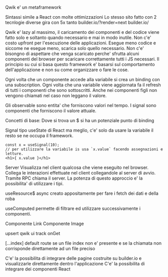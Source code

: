 Qwik e' un metaframework

Sintassi simile a React con molte ottimizzazioni 
Lo stesso sito fatto con 2 tecnlogie diverse gira con 5x tanto
builder.io/?render=next
builder.io/

Qwik e' lazy al massimo, il caricamento dei componenti e del codice viene fatto
solo e soltanto quando necessario e mai in modo inutile. Non c'e' costo upfront
per l'esecuzione delle applicazioni. Esegue meno codice e siccome ne esegue
meno, scarica solo quello necessario.
Non c'e' bisongno di aspettare che venga scaricato perche' sfrutta alcuni 
componenti del browser per scaricare correttamente tutti i JS necessari.
Il principio su cui si basa questo framework e' basarsi sul comportamento
dell'applicazione e non su come organizzare o fare le cose.


Ogni volta che un componente accede alla variabile si crea un binding con una
subscription. Ogni volta che una variabile viene aggiornata fa il refresh di
tutti i componenti che sono sottoscritti. Anche nei componenti figli non vengono
chiamati nel caso non leggano il valore.

Gli observable sono entita' che forniscono valori nel tempo. I signal sono
componenti che forniscono il valore attuale.

Concetti di base:
Dove si trova un $ si ha un potenziale punto di binding

Signal
tipo useState di React ma meglio, c'e' solo da usare la variabile il resto se
ne occupa il framework.
```
const x = useSignal(10);
// per utilizzare la variabile is usa `x.value` facendo assegnazioni e letture.
<h1>{ x.value }</h1>
```

Server
Visualizza nel client qualcosa che viene eseguito nel browser.
Collega le interazioni effettuate nel client collegandole al server di avvio.
Tramite RPC chiama il server.
La potenza di questo approccio e' la possibilita' di utilizzare i tipi.

useResource$ async
creato appositamente per fare i fetch dei dati e della roba

useComputed
permette di filtrare ed utilizzare successivamente i componenti.

Componente Link
Componente Image

upsert
qwik ui
track
onGet

[...index] default route se un file index non e' presente e se la chiamata non
corrisponde direttamente ad un file preciso

C'e' la possibilita di integrare delle pagine costruite su builder.io e
visualizzarle direttamente dentro l'applicazione
C'e' la possibilita di integrare dei componenti React







